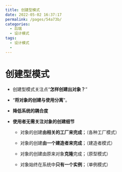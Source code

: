```yaml
---
title: 创建型模式
date: 2022-05-02 16:37:17
permalink: /pages/54a73b/
categories:
  - 后端
  - 设计模式
tags: 
  - 设计模式
  - 
---
```

# 创建型模式

- 创建型模式关注点“**怎样创建出对象？**”

- “**将对象的创建与使用分离**”。

- **降低系统的耦合度**

- **使用者无需关注对象的创建细节**

  - 对象的创建**由相关的工厂来完成**；（各种工厂模式）

  - 对象的创建**由一个建造者来完成**；（建造者模式）

  - 对象的创建由原来对象**克隆**完成；（原型模式）

  - 对象始终在系统中**只有一个实例**；（单例模式）

